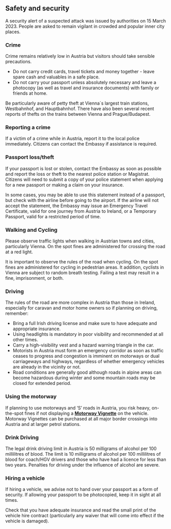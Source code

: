 ## Safety and security

A security alert of a suspected attack was issued by authorities on 15 March 2023. People are asked to remain vigilant in crowded and popular inner city places.

### **Crime**

Crime remains relatively low in Austria but visitors should take sensible precautions.

* Do not carry credit cards, travel tickets and money together - leave spare cash and valuables in a safe place.
* Do not carry your passport unless absolutely necessary and leave a photocopy (as well as travel and insurance documents) with family or friends at home.

Be particularly aware of petty theft at Vienna´s largest train stations, Westbahnhof, and Hauptbahnhof. There have also been several recent reports of thefts on the trains between Vienna and Prague/Budapest.

### **Reporting a crime**

If a victim of a crime while in Austria, report it to the local police immediately. Citizens can contact the Embassy if assistance is required.

### **Passport loss/theft**

If your passport is lost or stolen, contact the Embassy as soon as possible and report the loss or theft to the nearest police station or Magistrat. Citizens will need to submit a copy of your police statement when applying for a new passport or making a claim on your insurance.

In some cases, you may be able to use this statement instead of a passport, but check with the airline before going to the airport. If the airline will not accept the statement, the Embassy may issue an Emergency Travel Certificate, valid for one journey from Austria to Ireland, or a Temporary Passport, valid for a restricted period of time.

### **Walking and Cycling**

Please observe traffic lights when walking in Austrian towns and cities, particularly Vienna. On the spot fines are administered for crossing the road at a red light.

It is important to observe the rules of the road when cycling. On the spot fines are administered for cycling in pedestrian areas. It addition, cyclists in Vienna are subject to random breath testing. Failing a test may result in a fine, imprisonment, or both.

### **Driving**

The rules of the road are more complex in Austria than those in Ireland, especially for caravan and motor home owners so if planning on driving, remember:

* Bring a full Irish driving license and make sure to have adequate and appropriate insurance.
* Using headlights is mandatory in poor visibility and recommended at all other times.
* Carry a high-visibility vest and a hazard warning triangle in the car.
* Motorists in Austria must form an emergency corridor as soon as traffic ceases to progress and congestion is imminent on motorways or dual carriageways and highways, regardless of whether emergency vehicles are already in the vicinity or not.
* Road conditions are generally good although roads in alpine areas can become hazardous during winter and some mountain roads may be closed for extended period.

### **Using the motorway**

If planning to use motorways and ‘S’ roads in Austria, you risk heavy, on-the-spot fines if not displaying a [**Motorway Vignette**](http://www.austria.info/uk/service-facts/getting-there-around/austria-by-road) on the vehicle. Motorway Vignettes can be purchased at all major border crossings into Austria and at larger petrol stations.

### **Drink Driving**

The legal drink driving limit in Austria is 50 milligrams of alcohol per 100 millilitres of blood. The limit is 10 milligrams of alcohol per 100 millilitres of blood for coach/HGV drivers and those who have had a licence for less than two years. Penalties for driving under the influence of alcohol are severe.

### **Hiring a vehicle**

If hiring a vehicle, we advise not to hand over your passport as a form of security. If allowing your passport to be photocopied, keep it in sight at all times.

Check that you have adequate insurance and read the small print of the vehicle hire contract (particularly any waiver that will come into effect if the vehicle is damaged).